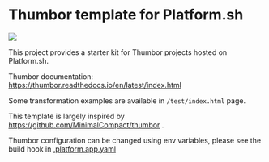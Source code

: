 # Thumbor template for Platform.sh

<a href="https://console.platform.sh/projects/create-project/?template=https://github.com/vrobert78/platformsh-thumbor&utm_campaign=deploy_on_platform?utm_medium=button&utm_source=affiliate_links&utm_content=https://github.com/vrobert78/platformsh-thumbor" target="_blank" title="Deploy with Platform.sh"><img src="https://platform.sh/images/deploy/deploy-button-lg-blue.svg"></a>

This project provides a starter kit for Thumbor projects hosted on Platform.sh.

Thumbor documentation: https://thumbor.readthedocs.io/en/latest/index.html

Some transformation examples are available in `/test/index.html` page.

This template is largely inspired by https://github.com/MinimalCompact/thumbor .

Thumbor configuration can be changed using env variables, please see the build hook in [.platform.app.yaml](.platform.app.yaml)
